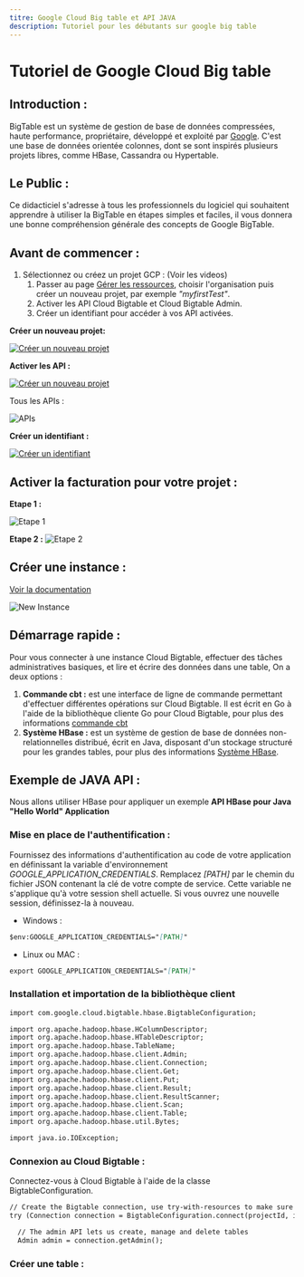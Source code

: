 ```yaml
---
titre: Google Cloud Big table et API JAVA 
description: Tutoriel pour les débutants sur google big table
---
```

# Tutoriel de Google Cloud Big table

## Introduction :
BigTable est un système de gestion de base de données compressées, haute performance, propriétaire, développé et exploité par [Google](https://www.google.com). C'est une base de données orientée colonnes, dont se sont inspirés plusieurs projets libres, comme HBase, Cassandra ou Hypertable.

## Le Public :

Ce didacticiel s'adresse à tous les professionnels du logiciel qui souhaitent apprendre à utiliser la BigTable en étapes simples et faciles, il vous donnera une bonne compréhension générale des concepts de Google BigTable.

## Avant de commencer :

1. Sélectionnez ou créez un projet GCP : (Voir les videos)
    1. Passer au page [Gérer les ressources](https://console.cloud.google.com/cloud-resource-manager?hl=ar&_ga=2.213750932.-1032159468.1550254809&_gac=1.217784738.1551279192.EAIaIQobChMI3oOPnJXc4AIV7ZXtCh0ACgRYEAAYASAAEgJNWPD_BwE), choisir l'organisation puis créer un nouveau projet, par exemple  *"myfirstTest"*.
    2. Activer les API Cloud Bigtable et Cloud Bigtable Admin.
    3. Créer un identifiant pour accéder à vos API activées.

**Créer un nouveau projet:**

[![Créer un nouveau projet](http://img.youtube.com/vi/aJSMdPDHg7w/0.jpg)](http://www.youtube.com/watch?v=aJSMdPDHg7w)

**Activer les API :**

[![Créer un nouveau projet](http://img.youtube.com/vi/TyGEHFj6h9c/0.jpg)](http://www.youtube.com/watch?v=TyGEHFj6h9c)

Tous les APIs :

![APIs](https://lh3.googleusercontent.com/tP4PVh2R14ObkFZ9Md_m3p4Bp0vqBn_yONq6lqVckCaCMxbq4gh97sL8EODUs_wNj067BxZcucQdn-IJ6pB09LB3cD4LcX6NgSAzSy9Zcr0GwXqOxtm3LoX94C4HWmfgwmOs65of=w1080-h477-no)

**Créer un identifiant :**

[![Créer un identifiant](http://img.youtube.com/vi/gUHj7UXUjjw/0.jpg)](http://www.youtube.com/watch?v=gUHj7UXUjjw)

## Activer la facturation pour votre projet :

**Etape 1 :**

![Etape 1](https://lh3.googleusercontent.com/CuClptU3uOP7m9w34nHHt4zb8Hk3C11CBosMBZfiQerX4miVasLV31U2r34qLyDfkEmp_y_CU2GX8KYQ5Yv2K9qV-7CWohAVIg1IzL14g8LWp6YLuJ4u60jM-d4vFsN15DVuHB83IXhAU8huqs6qa4dK5rdpGgNYrhfao-b__AsHjgrpgJEe9C_m85bBOiAPTJsKCJEFebPD8T2ZVRt49LjFFtx8Z-WxD8iCNO6XmAsVtcq9n0jl5UKlRUh5UY8K2jdlNDzrgmUf9ASDBEzIiwVSBWWUngGjOwKZcLcI8DgsdbzpiYfPJu7iKvT9EQ83s6aJchIt1UyOyqsevSYrRhtieD4cnG-xN1v7J7uGkQEelJQroBlWfZG2osI3OLMZllU6YlFEipqcU8Ge7vnwwRv65De3y2O0YbUU8ZmEP85eHg8W7JkXsu8cUzhIrtibyRqH68fJgnhkP0XsOFa1qj8I0caL-Fvv5fIf-uIux8vzBszWX4Kpx4jYeMMwfgOfGqUMnIHq5WTDslb7kr_VtDnG2g8NHhtGJOGMr4P4lEtfXJZ_6pDV_G-9eBXVJfBctfd6TALx-S9mJUy8ErFCoA2aiwRuSAQkdtKa0w-CYYa2vi27i9SERgrVlOjXJTpFvmdv-TzF52yug54WM3-CH8MjnxA87oJkLjzUL_kUinFjCZE995nb9SyAhF8KbDZFbS0E0LSwcGRe6WWkcC1rUDo=w1440-h818-no)

**Etape 2 :** 
![Etape 2](https://lh3.googleusercontent.com/2Z8J_WlWnrXvmzmiXQcydmIY4Y5dgfZieNgJ3RdTdPlJUvrcnG1_LStmAaEZ71NkuE5LA6Nt5hZwyxHOcsZk18Y8vOhxNzSQUXkEM4xlf-Sc7BSOVr1c0bPJkR3DIFrDXYori1civQb38OFJnonQYW-LR7u1s_XaVoqWPkkdkkjuV5YyTigUfqcevXAse9roVDmNJ7iQi28GqHv0IJUOs2GhHf5kYoY6fo6GNrW5YwXErHsuHYowQOCQ6XB4wzZdOjdlyEN8s20DtDPA0dg4M0MI-4CZGVFK4UgfXJuPjX0yTQ79AyXs5FLQ3QUVsIt1FMmC8ptpuIzZbDn-FS_CaZsqJC3HzKNlnHc84xP044NKHsUzVrGJFRCCaSWfeXpQEaFwqXk0ba4pf1vNSHHG9Lp143OLSVuOpKzh3AOsC4MgjWfbDK1QvgZjGQjGmxtqgck9YHvQlqfPaC8ANnge5nkpecGrDeB6Ik-W0TmkRIyx-X4D-6nO4WdYL_mfHZCcgDRxbOXcMNSnMQ8c_QVQG2PRmqx7LwskWjeXOtVJAEnd-eDDLwEXfvbWjGW3vT2eLBGZRQN-Pgs4n28w4vhmozMAr6V62l9-jDVJWX0jLZZQqtFLdOEe4mmTwN_gNPjoMvcvvPT2xpC_igNFT1rJN50SJTww1J_pe-FdYzSAdHNZlLHg7K8y-xO8v0VVUcF0ahWZPXtu6IpCCvAr7u19zVc=w1440-h820-no)

## Créer une instance :
[Voir la documentation](https://cloud.google.com/bigtable/docs/creating-instance)
 
![New Instance](https://cloud.google.com/bigtable/img/create-instance.png)

## Démarrage rapide :

Pour vous connecter à une instance Cloud Bigtable, effectuer des tâches administratives basiques, et lire et écrire des données dans une table, On a deux options :
1. **Commande cbt :** est une interface de ligne de commande permettant d'effectuer différentes opérations sur Cloud Bigtable. Il est écrit en Go à l'aide de la bibliothèque cliente Go pour Cloud Bigtable, pour plus des informations [commande cbt](https://cloud.google.com/bigtable/docs/cbt-overview?hl=fr)
2. **Système HBase :** est un système de gestion de base de données non-relationnelles distribué, écrit en Java, disposant d'un stockage structuré pour les grandes tables, pour plus des informations [Système HBase](https://hbase.apache.org/).


## Exemple de JAVA API :
Nous allons utiliser HBase pour appliquer un exemple **API HBase pour Java "Hello World" Application**


### Mise en place de l'authentification :

Fournissez des informations d'authentification au code de votre application en définissant la variable d'environnement *GOOGLE_APPLICATION_CREDENTIALS*.
Remplacez *[PATH]* par le chemin du fichier JSON contenant la clé de votre compte de service.
Cette variable ne s'applique qu'à votre session shell actuelle.
Si vous ouvrez une nouvelle session, définissez-la à nouveau.

-  Windows :
```markdown
$env:GOOGLE_APPLICATION_CREDENTIALS="[PATH]"
```

- Linux ou MAC :
```markdown
export GOOGLE_APPLICATION_CREDENTIALS="[PATH]"
```

### Installation et importation de la bibliothèque client

```markdown
import com.google.cloud.bigtable.hbase.BigtableConfiguration;

import org.apache.hadoop.hbase.HColumnDescriptor;
import org.apache.hadoop.hbase.HTableDescriptor;
import org.apache.hadoop.hbase.TableName;
import org.apache.hadoop.hbase.client.Admin;
import org.apache.hadoop.hbase.client.Connection;
import org.apache.hadoop.hbase.client.Get;
import org.apache.hadoop.hbase.client.Put;
import org.apache.hadoop.hbase.client.Result;
import org.apache.hadoop.hbase.client.ResultScanner;
import org.apache.hadoop.hbase.client.Scan;
import org.apache.hadoop.hbase.client.Table;
import org.apache.hadoop.hbase.util.Bytes;

import java.io.IOException;
```

### Connexion au Cloud Bigtable :
Connectez-vous à Cloud Bigtable à l'aide de la classe BigtableConfiguration.
```markdown
// Create the Bigtable connection, use try-with-resources to make sure it gets closed
try (Connection connection = BigtableConfiguration.connect(projectId, instanceId)) {

  // The admin API lets us create, manage and delete tables
  Admin admin = connection.getAdmin();
```

### Créer une table :